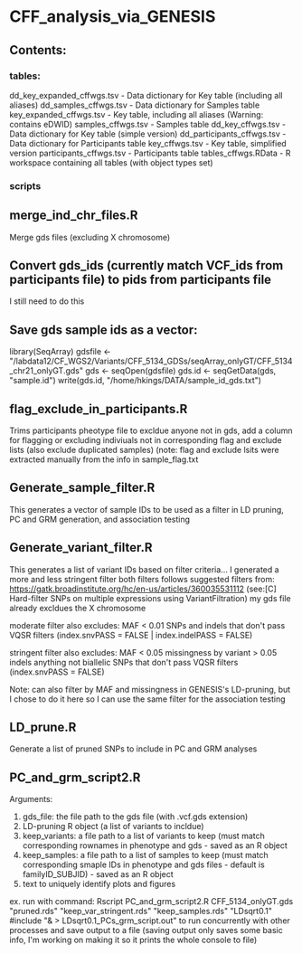 # CFF_analysis_via_GENESIS

## Contents:
### tables:
dd_key_expanded_cffwgs.tsv - Data dictionary for Key table (including all aliases) dd_samples_cffwgs.tsv - Data dictionary for Samples table key_expanded_cffwgs.tsv - Key table, including all aliases (Warning: contains eDWID) samples_cffwgs.tsv - Samples table dd_key_cffwgs.tsv - Data dictionary for Key table (simple version) dd_participants_cffwgs.tsv - Data dictionary for Participants table key_cffwgs.tsv - Key table, simplified version
participants_cffwgs.tsv - Participants table
tables_cffwgs.RData - R workspace containing all tables (with object types set)
### scripts


## merge_ind_chr_files.R
Merge gds files (excluding X chromosome)

## Convert gds_ids (currently match VCF_ids from participants file) to pids from participants file
I still need to do this

## Save gds sample ids as a vector:
library(SeqArray)
gdsfile <- "/labdata12/CF_WGS2/Variants/CFF_5134_GDSs/seqArray_onlyGT/CFF_5134_chr21_onlyGT.gds"
gds <- seqOpen(gdsfile)
gds.id <- seqGetData(gds, "sample.id")
write(gds.id, "/home/hkings/DATA/sample_id_gds.txt")

## flag_exclude_in_participants.R
Trims participants pheotype file to excldue anyone not in gds, add a column for flagging or excluding indiviuals not in corresponding flag and exclude lists (also exclude duplicated samples)
(note: flag and exclude lsits were extracted manually from the info in sample_flag.txt

## Generate_sample_filter.R
This generates a vector of sample IDs to be used as a filter in LD pruning, PC and GRM generation, and association testing 

## Generate_variant_filter.R
This generates a list of variant IDs based on filter criteria... I generated a more and less stringent filter
both filters follows suggested filters from: https://gatk.broadinstitute.org/hc/en-us/articles/360035531112 (see:[C] Hard-filter SNPs on multiple expressions using VariantFiltration)
my gds file already excldues the X chromosome

moderate filter also excludes:
 MAF < 0.01
 SNPs and indels that don't pass VQSR filters (index.snvPASS = FALSE | index.indelPASS = FALSE)

stringent filter also excludes:
  MAF < 0.05
 missingness by variant > 0.05
 indels
 anything not biallelic
 SNPs that don't pass VQSR filters (index.snvPASS = FALSE)

Note: can also filter by MAF and missingness in GENESIS's LD-pruning, but I chose to do it here so I can use the same filter for the association testing

## LD_prune.R
Generate a list of pruned SNPs to include in PC and GRM analyses

## PC_and_grm_script2.R
Arguments:
1. gds_file: the file path to the gds file (with .vcf.gds extension)
2. LD-pruning R object (a list of variants to incldue)
3. keep_variants: a file path to a list of variants to keep (must match corresponding rownames in phenotype and gds - saved as an R object
4. keep_samples: a file path to a list of samples to keep (must match corresponding smaple IDs in phenotype and gds files - default is familyID_SUBJID) - saved as an R object
5. text to uniquely identify plots and figures

ex. run with command: Rscript PC_and_grm_script2.R CFF_5134_onlyGT.gds "pruned.rds" "keep_var_stringent.rds" "keep_samples.rds" "LDsqrt0.1" #include "& > LDsqrt0.1_PCs_grm_script.out" to run concurrently with other processes and save output to a file (saving output only saves some basic info, I'm working on making it so it prints the whole console to file)




